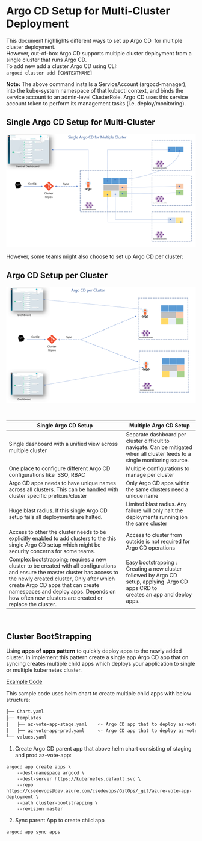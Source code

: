 # Argo CD Setup for Multi-Cluster Deployment

This document highlights different ways to set up Argo CD  for multiple cluster deployment.<br>
However, out-of-box Argo CD supports multiple cluster deployment from a single cluster that runs Argo CD.<br>
To add new add a cluster Argo CD using CLI: <br>
`argocd cluster add [CONTEXTNAME]` 

**Note:** The above command installs a ServiceAccount (argocd-manager), into the kube-system namespace of that kubectl context, and binds the service account to an admin-level ClusterRole. Argo CD uses this service account token to perform its management tasks (i.e. deploy/monitoring).  

## Single Argo CD Setup for Multi-Cluster
![singlecluster](./images/single-argocd.png)

However, some teams might also choose to set up Argo CD per cluster:  

## Argo CD Setup per Cluster 
![multicluster](./images/multi-argocd.png)

<br>

| **Single Argo CD Setup**  	| **Multiple Argo CD Setup**  	|
|---	|---	|
|   Single dashboard with a unified view across multiple cluster    	|   Separate dashboard per cluster difficult to navigate. Can be mitigated when all cluster feeds to a single monitoring source.	|
| One place to configure different Argo CD configurations like  SSO, RBAC  	|  Multiple configurations to manage per cluster 	|
| Argo CD apps needs to have unique names across all clusters. This can be handled with cluster specific prefixes/cluster   	| Only Argo CD apps within the same clusters need a unique name  	|
| Huge blast radius. If this single Argo CD setup fails all deployments are halted.  	| Limited blast radius. Any failure will only halt the deployments running ion the same cluster  	|
| Access to other the cluster needs to be explicitly enabled to add clusters to the this single Argo CD setup which might be security concerns for some teams.   	| Access to cluster from outside is not required for Argo CD operations  	|
|  Complex bootstrapping; requires a new cluster to be created with all configurations and ensure the master cluster has access to the newly created cluster, Only after which create Argo CD apps that can create namespaces and deploy apps. Depends on how often new clusters are created or replace the cluster. 	| Easy bootstrapping : Creating a new cluster followed by Argo CD setup, applying  Argo CD apps CRD to creates an app and deploy apps.  	|

<br>

## Cluster BootStrapping

Using **apps of apps pattern** to quickly deploy apps to the newly added cluster. In implement this pattern create a single app Argo CD app that on syncing creates multiple child apps which deploys your application to single or multiple kubernetes cluster.

[Example Code](https://dev.azure.com/csedevops/GitOps/_git/azure-vote-app-deployment?version=GBmaster&path=%2Fcluster-bootstrapping)

This sample code uses helm chart to create multiple child apps with below structure: 

```bash
├── Chart.yaml
├── templates
│   ├── az-vote-app-stage.yaml    <- Argo CD app that to deploy az-vote-app to staging cluster.
│   ├── az-vote-app-prod.yaml     <- Argo CD app that to deploy az-vote-app to production cluster.
└── values.yaml
```

1. Create Argo CD parent app that above helm chart consisting of staging and prod az-vote-app:   
```
argocd app create apps \
    --dest-namespace argocd \
    --dest-server https://kubernetes.default.svc \
    --repo https://csedevops@dev.azure.com/csedevops/GitOps/_git/azure-vote-app-deployment \
    --path cluster-bootstrapping \
    --revision master	  
```
2. Sync parent App to create child app 
```
argocd app sync apps  
```
